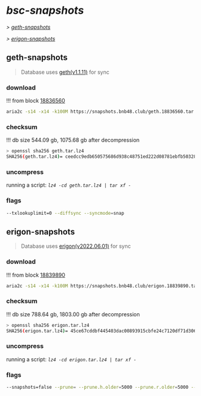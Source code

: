 # *bsc-snapshots*


*\> [geth-snapshots](#geth-snapshots)*

*\> [erigon-snapshots](#erigon-snapshots)*


## geth-snapshots


> Database uses [geth(v1.1.11)](https://github.com/bnb-chain/bsc/releases/tag/v1.1.11) for sync


### download

<!-- begin_geth -->

!!! from block [18836560](https://bscscan.com/block/18836560)
```bash
aria2c -s14 -x14 -k100M https://snapshots.bnb48.club/geth.18836560.tar.lz4 -o geth.tar.lz4
```


### checksum


!!! db size 544.09 gb, 1075.68 gb after decompression
```bash
> openssl sha256 geth.tar.lz4
SHA256(geth.tar.lz4)= ceedcc9edb650575686d938c48751ed222d08781ebfb50328a3b04a18673de4e
```

<!-- end_geth -->

### uncompress


running a script: _`lz4 -cd geth.tar.lz4 | tar xf -`_


### flags


```bash
--txlookuplimit=0 --diffsync --syncmode=snap
```


## erigon-snapshots


> Database uses [erigon(v2022.06.01)](https://github.com/ledgerwatch/erigon/releases/tag/v2022.06.01) for sync


### download

<!-- begin_erigon -->

!!! from block [18839890](https://bscscan.com/block/18839890)
```bash
aria2c -s14 -x14 -k100M https://snapshots.bnb48.club/erigon.18839890.tar.lz4 -o erigon.tar.lz4
```


### checksum


!!! db size 788.64 gb, 1803.00 gb after decompression
```bash
> openssl sha256 erigon.tar.lz4
SHA256(erigon.tar.lz4)= 45ce67cddbf445403dac00893915cbfe24c7120df71d3066a3ec9e66b306b0c6
```

<!-- end_erigon -->

### uncompress


running a script: _`lz4 -cd erigon.tar.lz4 | tar xf -`_


### flags


```bash
--snapshots=false --prune= --prune.h.older=5000 --prune.r.older=5000 --prune.t.older=5000 --prune.c.older=5000
```
